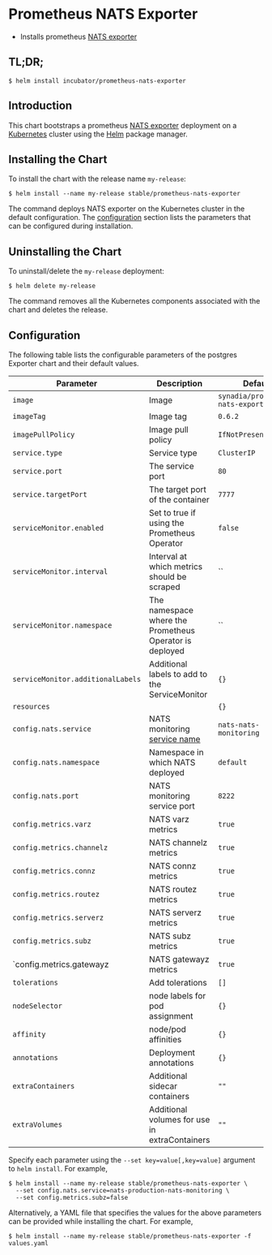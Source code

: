 # Prometheus NATS Exporter

* Installs prometheus [NATS exporter](https://github.com/nats-io/prometheus-nats-exporter)

## TL;DR;

```console
$ helm install incubator/prometheus-nats-exporter
```

## Introduction

This chart bootstraps a prometheus [NATS exporter](https://github.com/nats-io/prometheus-nats-exporter) deployment on a [Kubernetes](http://kubernetes.io) cluster using the [Helm](https://helm.sh) package manager.

## Installing the Chart

To install the chart with the release name `my-release`:

```console
$ helm install --name my-release stable/prometheus-nats-exporter
```

The command deploys NATS exporter on the Kubernetes cluster in the default configuration. The [configuration](#configuration) section lists the parameters that can be configured during installation.

## Uninstalling the Chart

To uninstall/delete the `my-release` deployment:

```console
$ helm delete my-release
```

The command removes all the Kubernetes components associated with the chart and deletes the release.

## Configuration

The following table lists the configurable parameters of the postgres Exporter chart and their default values.

| Parameter                         | Description                                             | Default                                          |
| --------------------------------- | ------------------------------------------------------- | ------------------------------------------------ |
| `image`                           | Image                                                   | `synadia/prometheus-nats-exporter`               |
| `imageTag`                        | Image tag                                               | `0.6.2`                                          |
| `imagePullPolicy`                 | Image pull policy                                       | `IfNotPresent`                                   |
| `service.type`                    | Service type                                            | `ClusterIP`                                      |
| `service.port`                    | The service port                                        | `80`                                             |
| `service.targetPort`              | The target port of the container                        | `7777`                                           |
| `serviceMonitor.enabled`          | Set to true if using the Prometheus Operator            | `false`                                          |
| `serviceMonitor.interval`         | Interval at which metrics should be scraped             | ``                                               |
| `serviceMonitor.namespace`        | The namespace where the Prometheus Operator is deployed | ``                                               |
| `serviceMonitor.additionalLabels` | Additional labels to add to the ServiceMonitor          | `{}`                                             |
| `resources`                       |                                                         | `{}`                                             |
| `config.nats.service`             | NATS monitoring [service name][svc-name]                | `nats-nats-monitoring`                           |
| `config.nats.namespace`           | Namespace in which NATS deployed                        | `default`                                        |
| `config.nats.port`                | NATS monitoring service port                            | `8222`                                           |
| `config.metrics.varz`             | NATS varz metrics                                       | `true`                                           |
| `config.metrics.channelz`         | NATS channelz metrics                                   | `true`                                           |
| `config.metrics.connz`            | NATS connz metrics                                      | `true`                                           |
| `config.metrics.routez`           | NATS routez metrics                                     | `true`                                           |
| `config.metrics.serverz`          | NATS serverz metrics                                    | `true`                                           |
| `config.metrics.subz`             | NATS subz metrics                                       | `true`                                           |
| `config.metrics.gatewayz          | NATS gatewayz metrics                                   | `true`                                           |
| `tolerations`                     | Add tolerations                                         | `[]`                                             |
| `nodeSelector`                    | node labels for pod assignment                          | `{}`                                             |
| `affinity`                        | node/pod affinities                                     | `{}`                                             |
| `annotations`                     | Deployment annotations                                  | `{}`                                             |
| `extraContainers`                 | Additional sidecar containers                           | `""`                                             |
| `extraVolumes`                    | Additional volumes for use in extraContainers           | `""`                                             |

[svc-name]: https://github.com/helm/charts/blob/master/stable/nats/templates/monitoring-svc.yaml

Specify each parameter using the `--set key=value[,key=value]` argument to `helm install`. For example,

```console
$ helm install --name my-release stable/prometheus-nats-exporter \
  --set config.nats.service=nats-production-nats-monitoring \
  --set config.metrics.subz=false
```

Alternatively, a YAML file that specifies the values for the above parameters can be provided while installing the chart. For example,

```console
$ helm install --name my-release stable/prometheus-nats-exporter -f values.yaml
```
